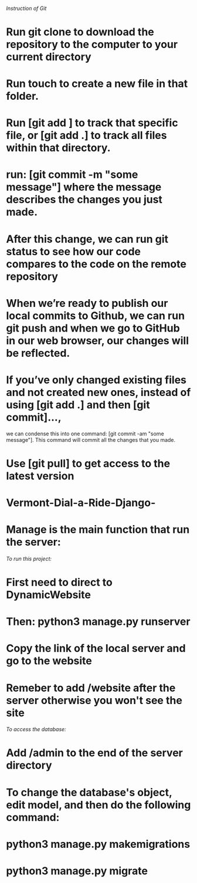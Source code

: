 ###### Instruction of Git #####
# Run git clone <repository url> to download the repository to the computer to your current directory
  # Run touch <new file name> to create a new file in that folder.
  # Run [git add <new file name>] to track that specific file, or [git add .] to track all files within that directory.
  # run: [git commit -m "some message"] where the message describes the changes you just made.
  # After this change, we can run git status to see how our code compares to the code on the remote repository
  # When we’re ready to publish our local commits to Github, we can run git push and when we go to GitHub in our web browser, our changes will be reflected.
  # If you’ve only changed existing files and not created new ones, instead of using [git add .] and then [git commit]..., 
  we can condense this into one command: [git commit -am "some message"]. This command will commit all the changes that you made.
  # Use [git pull] to get access to the latest version
  
  
  


# Vermont-Dial-a-Ride-Django-
# Manage is the main function that run the server:

###### To run this project: ######
# First need to direct to DynamicWebsite
# Then: python3 manage.py runserver
# Copy the link of the local server and go to the website
# Remeber to add /website after the server otherwise you won't see the site


###### To access the database: ######
# Add /admin to the end of the server directory
# To change the database's object, edit model, and then do the following command:
# python3 manage.py makemigrations
# python3 manage.py migrate
